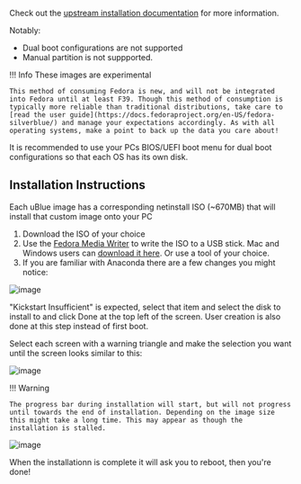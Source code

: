 Check out the [upstream installation documentation](https://docs.fedoraproject.org/en-US/fedora-silverblue/installation/) for more information.

Notably:

- Dual boot configurations are not supported
- Manual partition is not suppported.

!!! Info These images are experimental

    This method of consuming Fedora is new, and will not be integrated into Fedora until at least F39. Though this method of consumption is typically more reliable than traditional distributions, take care to [read the user guide](https://docs.fedoraproject.org/en-US/fedora-silverblue/) and manage your expectations accordingly. As with all operating systems, make a point to back up the data you care about! 

It is recommended to use your PCs BIOS/UEFI boot menu for dual boot configurations so that each OS has its own disk. 

## Installation Instructions

Each uBlue image has a corresponding netinstall ISO (~670MB) that will install that custom image onto your PC

1. Download the ISO of your choice
2. Use the [Fedora Media Writer](https://flathub.org/apps/details/org.fedoraproject.MediaWriter) to write the ISO to a USB stick. Mac and Windows users can [download it here](https://getfedora.org/en/workstation/download/). Or use a tool of your choice.
3. If you are familiar with Anaconda there are a few changes you might notice:

![image](https://user-images.githubusercontent.com/1264109/228308230-4cd981f7-d524-44c3-80ff-49e1b62e58fd.png)

"Kickstart Insufficient" is expected, select that item and select the disk to install to and click Done at the top left of the screen. User creation is also done at this step instead of first boot.

Select each screen with a warning triangle and make the selection you want until the screen looks similar to this:

![image](https://user-images.githubusercontent.com/1264109/228308903-d3289faf-8d53-4999-9296-2facc364d07b.png)

!!! Warning 

    The progress bar during installation will start, but will not progress until towards the end of installation. Depending on the image size this might take a long time. This may appear as though the installation is stalled.  

![image](https://user-images.githubusercontent.com/1264109/228309296-993f7058-7bc7-4157-b1da-3fe908889e37.png)

When the installationn is complete it will ask you to reboot, then you're done!
